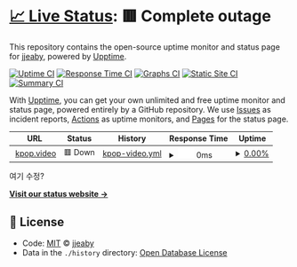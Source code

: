 # [📈 Live Status](https://jjeaby.github.io/mew/): <!--live status--> **🟥 Complete outage**

This repository contains the open-source uptime monitor and status page for [jjeaby](https://jjeaby.github.io/mew/), powered by [Upptime](https://github.com/upptime/upptime).

[![Uptime CI](https://github.com/koj-co/upptime/workflows/Uptime%20CI/badge.svg)](https://github.com/koj-co/upptime/actions?query=workflow%3A%22Uptime+CI%22)
[![Response Time CI](https://github.com/koj-co/upptime/workflows/Response%20Time%20CI/badge.svg)](https://github.com/koj-co/upptime/actions?query=workflow%3A%22Response+Time+CI%22)
[![Graphs CI](https://github.com/koj-co/upptime/workflows/Graphs%20CI/badge.svg)](https://github.com/koj-co/upptime/actions?query=workflow%3A%22Graphs+CI%22)
[![Static Site CI](https://github.com/koj-co/upptime/workflows/Static%20Site%20CI/badge.svg)](https://github.com/koj-co/upptime/actions?query=workflow%3A%22Static+Site+CI%22)
[![Summary CI](https://github.com/koj-co/upptime/workflows/Summary%20CI/badge.svg)](https://github.com/koj-co/upptime/actions?query=workflow%3A%22Summary+CI%22)

With [Upptime](https://upptime.js.org), you can get your own unlimited and free uptime monitor and status page, powered entirely by a GitHub repository. We use [Issues](https://github.com/jjeaby/mew/issues) as incident reports, [Actions](https://github.com/jjeaby/mew/actions) as uptime monitors, and [Pages](https://jjeaby.github.io/mew/) for the status page.

<!--start: status pages-->
<!-- This summary is generated by Upptime (https://github.com/upptime/upptime) -->
<!-- Do not edit this manually, your changes will be overwritten -->
<!-- prettier-ignore -->
| URL | Status | History | Response Time | Uptime |
| --- | ------ | ------- | ------------- | ------ |
| <img alt="" src="https://icons.duckduckgo.com/ip3/kpop.video.ico" height="13"> [kpop.video](https://kpop.video/) | 🟥 Down | [kpop-video.yml](https://github.com/jjeaby/mew/commits/HEAD/history/kpop-video.yml) | <details><summary><img alt="Response time graph" src="./graphs/kpop-video/response-time-week.png" height="20"> 0ms</summary><br><a href="https://jjeaby.github.io/mew/history/kpop-video"><img alt="Response time 0" src="https://img.shields.io/endpoint?url=https%3A%2F%2Fraw.githubusercontent.com%2Fjjeaby%2Fmew%2FHEAD%2Fapi%2Fkpop-video%2Fresponse-time.json"></a><br><a href="https://jjeaby.github.io/mew/history/kpop-video"><img alt="24-hour response time 0" src="https://img.shields.io/endpoint?url=https%3A%2F%2Fraw.githubusercontent.com%2Fjjeaby%2Fmew%2FHEAD%2Fapi%2Fkpop-video%2Fresponse-time-day.json"></a><br><a href="https://jjeaby.github.io/mew/history/kpop-video"><img alt="7-day response time 0" src="https://img.shields.io/endpoint?url=https%3A%2F%2Fraw.githubusercontent.com%2Fjjeaby%2Fmew%2FHEAD%2Fapi%2Fkpop-video%2Fresponse-time-week.json"></a><br><a href="https://jjeaby.github.io/mew/history/kpop-video"><img alt="30-day response time 0" src="https://img.shields.io/endpoint?url=https%3A%2F%2Fraw.githubusercontent.com%2Fjjeaby%2Fmew%2FHEAD%2Fapi%2Fkpop-video%2Fresponse-time-month.json"></a><br><a href="https://jjeaby.github.io/mew/history/kpop-video"><img alt="1-year response time 0" src="https://img.shields.io/endpoint?url=https%3A%2F%2Fraw.githubusercontent.com%2Fjjeaby%2Fmew%2FHEAD%2Fapi%2Fkpop-video%2Fresponse-time-year.json"></a></details> | <details><summary><a href="https://jjeaby.github.io/mew/history/kpop-video">0.00%</a></summary><a href="https://jjeaby.github.io/mew/history/kpop-video"><img alt="All-time uptime 12.20%" src="https://img.shields.io/endpoint?url=https%3A%2F%2Fraw.githubusercontent.com%2Fjjeaby%2Fmew%2FHEAD%2Fapi%2Fkpop-video%2Fuptime.json"></a><br><a href="https://jjeaby.github.io/mew/history/kpop-video"><img alt="24-hour uptime 0.00%" src="https://img.shields.io/endpoint?url=https%3A%2F%2Fraw.githubusercontent.com%2Fjjeaby%2Fmew%2FHEAD%2Fapi%2Fkpop-video%2Fuptime-day.json"></a><br><a href="https://jjeaby.github.io/mew/history/kpop-video"><img alt="7-day uptime 0.00%" src="https://img.shields.io/endpoint?url=https%3A%2F%2Fraw.githubusercontent.com%2Fjjeaby%2Fmew%2FHEAD%2Fapi%2Fkpop-video%2Fuptime-week.json"></a><br><a href="https://jjeaby.github.io/mew/history/kpop-video"><img alt="30-day uptime 0.00%" src="https://img.shields.io/endpoint?url=https%3A%2F%2Fraw.githubusercontent.com%2Fjjeaby%2Fmew%2FHEAD%2Fapi%2Fkpop-video%2Fuptime-month.json"></a><br><a href="https://jjeaby.github.io/mew/history/kpop-video"><img alt="1-year uptime 0.00%" src="https://img.shields.io/endpoint?url=https%3A%2F%2Fraw.githubusercontent.com%2Fjjeaby%2Fmew%2FHEAD%2Fapi%2Fkpop-video%2Fuptime-year.json"></a></details>

<!--end: status pages-->

여기 수정?

[**Visit our status website →**](https://jjeaby.github.io/mew/)

## 📄 License

- Code: [MIT](./LICENSE) © [jjeaby](https://jjeaby.github.io/mew/)
- Data in the `./history` directory: [Open Database License](https://opendatacommons.org/licenses/odbl/1-0/)
